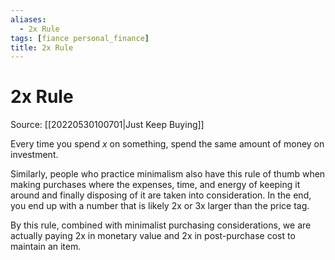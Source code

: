 ```yaml
---
aliases:
  - 2x Rule
tags: [fiance personal_finance]
title: 2x Rule
---
```


# 2x Rule

Source: [[20220530100701|Just Keep Buying]]

Every time you spend $x$ on something, spend the same amount of money on investment.

Similarly, people who practice minimalism also have this rule of thumb when making purchases where the expenses, time, and energy of keeping it around and finally disposing of it are taken into consideration. In the end, you end up with a number that is likely 2x or 3x larger than the price tag.

By this rule, combined with minimalist purchasing considerations, we are actually paying 2x in monetary value and 2x in post-purchase cost to maintain an item.